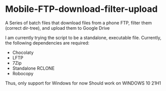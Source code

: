# Mobile-FTP-download-filter-upload
A Series of batch files that download files from a phone FTP, filter them (correct dir-tree), and upload them to Google Drive

I am  currently trying the script to be a standalone, executable file.
Currently, the following dependencies are required:
* Chocolaty
* LFTP
* 7Zip
* Standalone RCLONE
* Robocopy

Thus, only support for Windows for now
Should work on WINDOWS 10 21H1
